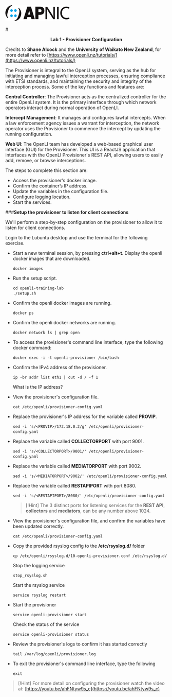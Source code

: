 ![](images/apnic_logo.png)

#<center><b>Lab 1 - Provisioner Configuration</b></center>

Credits to **Shane Alcock** and the **University of Waikato New Zealand**, for more detail refer to [https://www.openli.nz/tutorials/](https://www.openli.nz/tutorials/)


The Provisioner is integral to the OpenLI system, serving as the hub for initiating and managing lawful interception processes, ensuring compliance with ETSI standards, and maintaining the security and integrity of the interception process. Some of the key functions and features are:

**Central Controller**: The Provisioner acts as the centralized controller for the entire OpenLI system. It is the primary interface through which network operators interact during normal operation of OpenLI.

**Intercept Management**: It manages and configures lawful intercepts. When a law enforcement agency issues a warrant for interception, the network operator uses the Provisioner to commence the intercept by updating the running configuration.

**Web UI**: The OpenLI team has developed a web-based graphical user interface (GUI) for the Provisioner. This UI is a ReactJS application that interfaces with the OpenLI Provisioner's REST API, allowing users to easily add, remove, or browse interceptions.

The steps to complete this section are:
* Access the provisioner's docker image.
* Confirm the container’s IP address.
* Update the variables in the configuration file.
* Configure logging location.
* Start the services.

###**Setup the provisioner to listen for client connections**

We'll perform a step-by-step configuration on the provisioner to allow it to listen for client connections.  

Login to the Lubuntu desktop and use the terminal for the following exercise. 

- Start a new terminal session, by pressing **ctrl+alt+t**. Display the openli docker images that are downloaded.

	```
	docker images
	```

- Run the setup script.

	```
	cd openli-training-lab
    ./setup.sh
	```

- Confirm the openli docker images are running.

	```
	docker ps
	```

- Confirm the openli docker networks are running.

	```
	docker network ls | grep open
	```

- To access the provisioner's command line interface, type the following docker command: 

    ```
    docker exec -i -t openli-provisioner /bin/bash
	```

- Confirm the IPv4 address of the provisioner. 

    ```
    ip -br addr list eth1 | cut -d / -f 1
	```

	What is the IP address? 
    

- View the provisioner's configuration file.

    ```
    cat /etc/openli/provisioner-config.yaml
	```

- Replace the provisioner's IP address for the variable called **PROVIP**. 

    ```
    sed -i 's/<PROVIP>/172.18.0.2/g' /etc/openli/provisioner-config.yaml
	```

- Replace the variable called **COLLECTORPORT** with port 9001.

    ```
    sed -i 's/<COLLECTORPORT>/9001/' /etc/openli/provisioner-config.yaml
	```

- Replace the variable called **MEDIATORPORT** with port 9002.

    ```
    sed -i 's/<MEDIATORPORT>/9002/' /etc/openli/provisioner-config.yaml
	```

- Replace the  variable called **RESTAPIPORT** with port 8080.

    ```
    sed -i 's/<RESTAPIPORT>/8080/' /etc/openli/provisioner-config.yaml
	```

	>[!Hint] The 3 distinct ports for listening services for the **REST API**, **collectors** and **mediators**, can be any number above 1024.

- View the provisioner's configuration file, and confirm the variables have been updated correctly.

    ```
    cat /etc/openli/provisioner-config.yaml
	```	

- Copy the provided rsyslog config to the **/etc/rsyslog.d/** folder

    ```
    cp /etc/openli/rsyslog.d/10-openli-provisioner.conf /etc/rsyslog.d/
	```	

	Stop the logging service
	```
	stop_rsyslog.sh
	```

	Start the rsyslog service
	```
	service rsyslog restart
	```

- Start the provisioner

    ```
    service openli-provisioner start
	```

	Check the status of the service

	```
	service openli-provisioner status
	```

- Review the provisioner's logs to confirm it has started correctly

    ```
    tail /var/log/openli/provisioner.log
	```

- To exit the provisioner's command line interface, type the following

    ```
    exit
	```	

>[!Hint] For more detail on configuring the provisioner watch the video at: [https://youtu.be/ahFNtyw9s_c](https://youtu.be/ahFNtyw9s_c)

